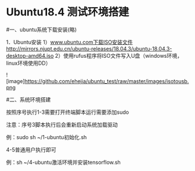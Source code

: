 # Ubuntu18.4 测试环境搭建

#一、ubuntu系统下载安装(略)

1．Ubuntu安装
  1）www.ubuntu.com下载ISO安装文件
    http://mirrors.njupt.edu.cn/ubuntu-releases/18.04.3/ubuntu-18.04.3-desktop-amd64.iso
  2）使用rufus程序将ISO文件写入U盘（windows环境，linux环境使用DD）
  
![image]https://github.com/ehejia/ubuntu_test/raw/master/images/isotousb.png

#二、系统环境搭建

按照序号执行1-3需要打开终端脚本运行需要添加sudo

注意：序号3脚本执行后会重新启动系统加载驱动

例：sudo sh ~/1-ubuntu初始化.sh

4-5普通用户执行即可

例：sh ~/4-ubuntu激活环境并安装tensorflow.sh